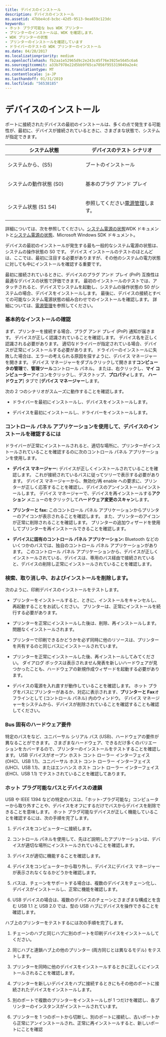 ```yaml
---
title: デバイスのインストール
description: デバイスのインストール
ms.assetid: 47bbe4cd-bcbc-42d5-9513-9ea659c123dc
keywords:
- ホット プラグ可能な bus WDK プリンター
- プリンターのインストールは、WDK を確認します。
- WDK プリンターの状態
- プリンターのインストールを確認しています
- ドライバーのテストの WDK プリンターのインストール
ms.date: 04/20/2017
ms.localizationpriority: medium
ms.openlocfilehash: fb2aa1e52965d9c2e243c45f76e3925e5645c6a6
ms.sourcegitcommit: a33b7978e22d5bb9f65ca7056f955319049a2e4c
ms.translationtype: MT
ms.contentlocale: ja-JP
ms.lasthandoff: 01/31/2019
ms.locfileid: "56538185"
---
```

# <a name="device-installation"></a>デバイスのインストール


ポートに接続されたデバイスの最初のインストールは、多くの点で発生する可能性が、最初に、デバイスが接続されているときに、さまざまな状態で、システムが指定できます。

<table>
<colgroup>
<col width="50%" />
<col width="50%" />
</colgroup>
<thead>
<tr class="header">
<th>システム状態</th>
<th>デバイスのテスト シナリオ</th>
</tr>
</thead>
<tbody>
<tr class="odd">
<td><p>システムから、(S5)</p></td>
<td><p>ブートのインストール</p></td>
</tr>
<tr class="even">
<td><p>システムの動作状態 (S0)</p></td>
<td><p>基本のプラグ アンド プレイ</p></td>
</tr>
<tr class="odd">
<td><p>システム状態 (S1 S4)</p></td>
<td><p>参照してください<a href="power-management.md" data-raw-source="[Power Management](power-management.md)">電源管理</a>します。</p></td>
</tr>
</tbody>
</table>

 

詳細については、次を参照してください。[システム電源の状態](https://msdn.microsoft.com/library/windows/hardware/ff564571)WDK ドキュメントと[システム電源の状態](https://go.microsoft.com/fwlink/p/?linkid=51899)、Microsoft Windows SDK ドキュメント。

デバイスの最初のインストールが発生する最も一般的なシステム電源の状態は、システムの操作状態の S0 です。 デバイス インストールのテストのほとんどは、ここでは、最初に注目する必要がありますが、その他のシステムの電力状態に対しても中にインストールを確認する重要です。

最初に接続されているときに、デバイスのプラグ アンド プレイ (PnP) 互換性は最適なデバイスの状態で評価できます。 最初のインストールのテストでは、アタッチされると、デバイスでシステムを起動し、システムの操作状態の S0 がシステムの場合、デバイスをインストールします。 最後に、デバイスの接続とすべての可能なシステム電源状態の組み合わせでのインストールを確認します。 詳細については、[電源管理](power-management.md)を参照してください。

### <a name="verifying-basic-installation"></a>基本的なインストールの確認

まず、プリンターを接続する場合、プラグ アンド プレイ (PnP) 通知が届きます。 デバイスが正しく認識されていることを確認します。 デバイス名を正しく認識される必要があります。 適切なドライバーが指定されている場合、デバイスが正常にインストールする必要があります。 ドライバーのインストールに失敗した場合は、エラーの考えられる原因を探すように、デバイス マネージャーを開きます。 デバイス マネージャーをダブルクリックして開きます**コンピュータの管理**で、**管理ツール**コントロール パネル。 または、右クリックし、**マイ コンピューター**アイコンをクリックし、デスクトップ、**プロパティ**します。 **ハードウェア**] タブで [**デバイス マネージャー**します。

次の 2 つのシナリオがスムーズに動作することを確認します。

-   ドライバーを最初にインストールし、デバイスをインストールします。

-   デバイスを最初にインストールし、ドライバーをインストールします。

### <a name="using-control-panel-applications-to-confirm-device-installation"></a>コントロール パネル アプリケーションを使用して、デバイスのインストールを確認するには

ドライバーが正常にインストールされると、適切な場所に、プリンターがインストールされていることを確認するのに次のコントロール パネル アプリケーションを使用します。

-   **デバイス マネージャー:** デバイスが正しくインストールされていることを確認します。 これが接続されているバスに従ってツリーで表示する必要があります。 デバイス マネージャーから、無効化/再 enable への要求に、プリンターが正しく応答することを確認し、デバイスのアンインストール/インストールします。 デバイス マネージャーで、デバイスを再インストールする**アクション** メニューのをクリックして**ハードウェア変更のスキャン**します。

-   **プリンターと fax:** このコントロール パネル アプリケーションからプリンターのアイコンが表示されることを確認します。 また、プリンターのアイコンが正常に削除されることを確認します。 プリンターの追加ウィザードを使用してプリンターを再インストールできることを確認します。

-   **デバイスに固有のコントロール パネル アプリケーション:** Bluetooth などのいくつかのバスでは、独自のコントロール パネル アプリケーションがあります。 このコントロール パネル アプリケーションから、デバイスが正しくインストールされている、デバイスは、専用のバス経由で接続されていると、デバイスの削除し正常にインストールされていることを確認します。

### <a name="finding-canceling-and-deleting-installations"></a>検索、取り消し中、およびインストールを削除します。

次のように、印刷デバイスのインストールをテストします。

-   プリンターをインストールすると、ときに、インストールをキャンセルし、再起動することをお試しください。 プリンターは、正常にインストールを続行する必要があります。

-   プリンターを正常にインストールした後は、削除、再インストールします。 問題なくインストールされます。

-   プリンターで印刷できるかどうかを必ず同時に他のリソースは、プリンターを共有するのと同じバスにインストールされています。

-   プリンターを正常にインストールした後、再インストールしてみてください。 ダイアログ ボックスは表示されません発表を新しいハードウェアが見つかったことも、ハードウェアの新規作成ウィザードを起動する必要があります。

-   デバイスの電源を入れ直すが動作していることを確認します。 ホット プラグをバスにプリンターがあるか、対応に表示されます、**プリンターと Fax**オフラインとして (コントロール パネル) 内のウィンドウ。 デバイス マネージャーをシステムから、デバイスが削除されていることを確認することも確認してください。

### <a name="bus-specific-hardware-requirements"></a>Bus 固有のハードウェア要件

特定のバスをなど、ユニバーサル シリアル バス (USB)、ハードウェアの要件が異なることができます。 さまざまなハードウェア、できるだけ多くのバリエーションをカバーするので、プリンターのインストールをテストすることを確認します。 USB デバイスがオープン ホスト コント ローラー インターフェイス (OHCI、USB 1.1)、ユニバーサル ホスト コント ローラー インターフェイス (UHCI、USB 1.1)、またはエンハンス ホスト コント ローラー インターフェイス (EHCI、USB 1.1) でテストされていることを確認してあります。

### <a name="hot-pluggable-buses-and-device-chaining"></a>ホット プラグ可能なバスとデバイスの連鎖

USB や IEEE 1394 などの特定のバスは、「ホット-プラグ可能な」コンピューターから取り外すことや、デバイスをオフにするだけでバスからデバイスを削除できることを意味します。 ホット プラグ可能なデバイスが正しく機能していることを確認するには、次の手順を完了します。

1.  デバイスをコンピューターに接続します。

2.  コントロール パネルを使用して、先ほど説明したアプリケーションは、デバイスが適切な場所にインストールされていることを確認します。

3.  デバイスが適切に機能することを確認します。

4.  デバイスをコンピューターから取り外し、デバイスにデバイス マネージャーが表示されなくなるかどうかを確認します。

5.  バスは、チェーンをサポートする場合は、複数のデバイスをチェーン化し、デバイスがインストールし、正常に機能を確認します。

6.  USB デバイスの場合は、複数のデバイスのチェーンとさまざまな構成とを含む USB 1.1 と USB 2.0 では、型の USB ハブにデバイスを操作できることを確認します。

ハブ上のプリンターをテストするには次の手順を完了します。

1.  チェーンのハブと同じハブに別のポートを印刷デバイスをインストールしてください。

2.  同じハブと連鎖ハブ上の他のプリンター (両方同じとは異なるモデル) をテストします。

3.  プリンターを同時に他のデバイスをインストールするときに正しくにインストールされることを確認します。

4.  プリンターを新しいデバイスをハブに接続するときにもその他のポートに接続されたデバイスをインストールします。

5.  別のポートで複数のプリンターをインストールしが 1 つだけを確認し、各プリンターのインスタンスがインストールされています。

6.  プリンターを 1 つのポートから切断し、別のポートに接続し、古いポートから正常にアンインストールされ、正常に再インストールすると、新しいポートにことを確認

 

 




